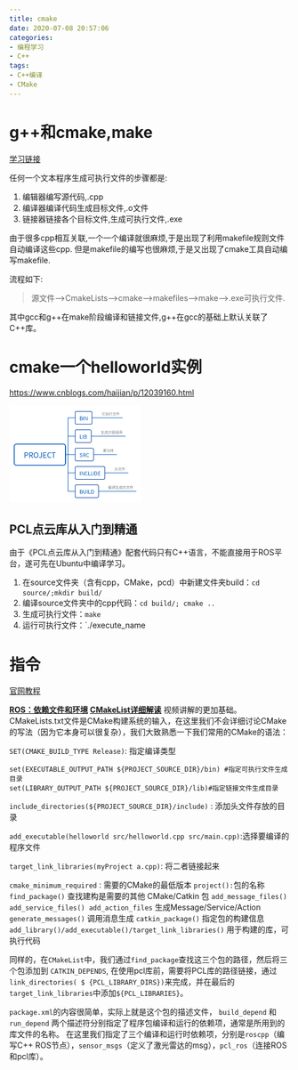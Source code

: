 ```yaml
---
title: cmake
date: 2020-07-08 20:57:06
categories:
- 编程学习
- C++
tags:
- C++编译
- CMake
---
```


# g++和cmake,make

[学习链接](http://blog.sina.com.cn/s/blog_74a459380102uxlz.html)

任何一个文本程序生成可执行文件的步骤都是:

1. 编辑器编写源代码,.cpp
2. 编译器编译代码生成目标文件,.o文件
3. 链接器链接各个目标文件,生成可执行文件,.exe

由于很多cpp相互关联,一个一个编译就很麻烦,于是出现了利用makefile规则文件自动编译这些cpp. 但是makefile的编写也很麻烦,于是又出现了cmake工具自动编写makefile.

流程如下:

> 源文件-->CmakeLists-->cmake-->makefiles-->make-->.exe可执行文件.

其中gcc和g++在make阶段编译和链接文件,g++在gcc的基础上默认关联了C++库。

# cmake一个helloworld实例

https://www.cnblogs.com/haijian/p/12039160.html

<img src="CXX环境配置和编译运行/1365039-20191214155830875-1005241267.png" alt="1365039-20191214155830875-1005241267" style="zoom:50%;" />

## PCL点云库从入门到精通

由于《PCL点云库从入门到精通》配套代码只有C++语言，不能直接用于ROS平台，遂可先在Ubuntu中编译学习。

  1. 在source文件夹（含有cpp，CMake，pcd）中新建文件夹build：`cd source/;mkdir build/`
  2. 编译source文件夹中的cpp代码：`cd build/; cmake ..`
  3. 生成可执行文件：`make`
  4. 运行可执行文件：`./execute_name

# 指令

[官网教程](https://cmake.org/cmake/help/v3.1/)

 [**ROS：依赖文件和环境**](https://blog.csdn.net/AdamShan/article/details/82901295)
  [**CMakeList详细解读**](https://www.cnblogs.com/Jessica-jie/p/6520481.html)
 视频讲解的更加基础。
 CMakeLists.txt文件是CMake构建系统的输入，在这里我们不会详细讨论CMake的写法（因为它本身可以很复杂），我们大致熟悉一下我们常用的CMake的语法：

`SET(CMAKE_BUILD_TYPE Release)`: 指定编译类型

```shell
set(EXECUTABLE_OUTPUT_PATH ${PROJECT_SOURCE_DIR}/bin) #指定可执行文件生成目录
set(LIBRARY_OUTPUT_PATH ${PROJECT_SOURCE_DIR}/lib)#指定链接文件生成目录
```

`include_directories(${PROJECT_SOURCE_DIR}/include)` : 添加头文件存放的目录

`add_executable(helloworld src/helloworld.cpp src/main.cpp)`:选择要编译的程序文件

`target_link_libraries(myProject a.cpp)`: 将二者链接起来



`cmake_minimum_required：`需要的CMake的最低版本
`project():`包的名称
`find_package()` 查找建构是需要的其他 CMake/Catkin 包
`add_message_files() add_service_files() add_action_files` 生成Message/Service/Action
`generate_messages()` 调用消息生成
`catkin_package()` 指定包的构建信息
`add_library()/add_executable()/target_link_libraries()` 用于构建的库，可执行代码

同样的，在`CMakeList`中，我们通过`find_package`查找这三个包的路径，然后将三个包添加到 `CATKIN_DEPENDS`, 在使用pcl库前，需要将PCL库的路径链接，通过`link_directories( $ {PCL_LIBRARY_DIRS})`来完成，并在最后的`target_link_libraries`中添加`${PCL_LIBRARIES}`。

 `package.xml`的内容很简单，实际上就是这个包的描述文件， `build_depend` 和 `run_depend` 两个描述符分别指定了程序包编译和运行的依赖项，通常是所用到的库文件的名称。 在这里我们指定了三个编译和运行时依赖项，分别是`roscpp`（编写C++ ROS节点），`sensor_msgs`（定义了激光雷达的msg），`pcl_ros`（连接ROS和pcl库）。